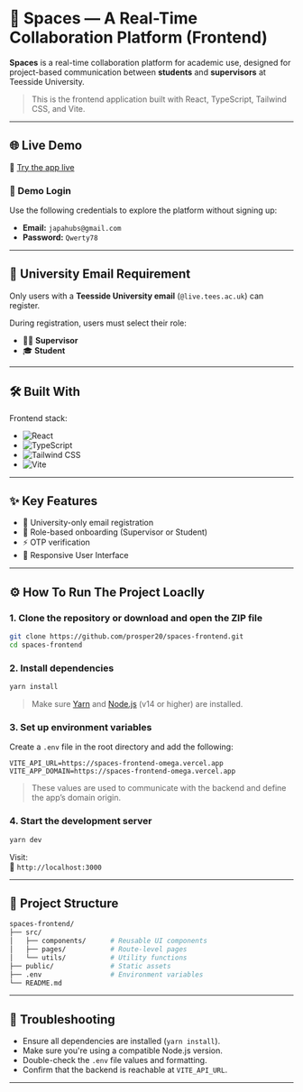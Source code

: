 # 🚀 Spaces — A Real-Time Collaboration Platform (Frontend)

**Spaces** is a real-time collaboration platform for academic use, designed for project-based communication between **students** and **supervisors** at Teesside University.

> This is the frontend application built with React, TypeScript, Tailwind CSS, and Vite.

---

## 🌐 Live Demo

🧪 [Try the app live](https://spaces-frontend-omega.vercel.app)

### 🔐 Demo Login

Use the following credentials to explore the platform without signing up:

- **Email:** `japahubs@gmail.com`
- **Password:** `Qwerty78`

---

## 📌 University Email Requirement

Only users with a **Teesside University email** (`@live.tees.ac.uk`) can register.

During registration, users must select their role:

- 👨‍🏫 **Supervisor**
- 🎓 **Student**

---

## 🛠️ Built With

Frontend stack:

- ![React](https://img.shields.io/badge/React.js-20232A?style=for-the-badge&logo=react&logoColor=61DAFB)
- ![TypeScript](https://img.shields.io/badge/TypeScript-007ACC?style=for-the-badge&logo=typescript&logoColor=white)
- ![Tailwind CSS](https://img.shields.io/badge/Tailwind_CSS-06B6D4?style=for-the-badge&logo=tailwind-css&logoColor=white)
- ![Vite](https://img.shields.io/badge/Vite-646CFF?style=for-the-badge&logo=vite&logoColor=white)

---

## ✨ Key Features

- 🔐 University-only email registration
- 👥 Role-based onboarding (Supervisor or Student)
- ⚡ OTP verification
- 🧘 Responsive User Interface

---

## ⚙️ How To Run The Project Loaclly

### 1. Clone the repository or download and open the ZIP file

```bash
git clone https://github.com/prosper20/spaces-frontend.git
cd spaces-frontend
```

### 2. Install dependencies

```bash
yarn install
```

> Make sure [Yarn](https://classic.yarnpkg.com/en/docs/install) and [Node.js](https://nodejs.org/) (v14 or higher) are installed.

### 3. Set up environment variables

Create a `.env` file in the root directory and add the following:

```env
VITE_API_URL=https://spaces-frontend-omega.vercel.app
VITE_APP_DOMAIN=https://spaces-frontend-omega.vercel.app
```

> These values are used to communicate with the backend and define the app’s domain origin.

### 4. Start the development server

```bash
yarn dev
```

Visit:  
📍 `http://localhost:3000`

---

## 🧩 Project Structure

```bash
spaces-frontend/
├── src/
│   ├── components/      # Reusable UI components
│   ├── pages/           # Route-level pages
│   └── utils/           # Utility functions
├── public/              # Static assets
├── .env                 # Environment variables
└── README.md
```

---

## 🧪 Troubleshooting

- Ensure all dependencies are installed (`yarn install`).
- Make sure you're using a compatible Node.js version.
- Double-check the `.env` file values and formatting.
- Confirm that the backend is reachable at `VITE_API_URL`.

---
